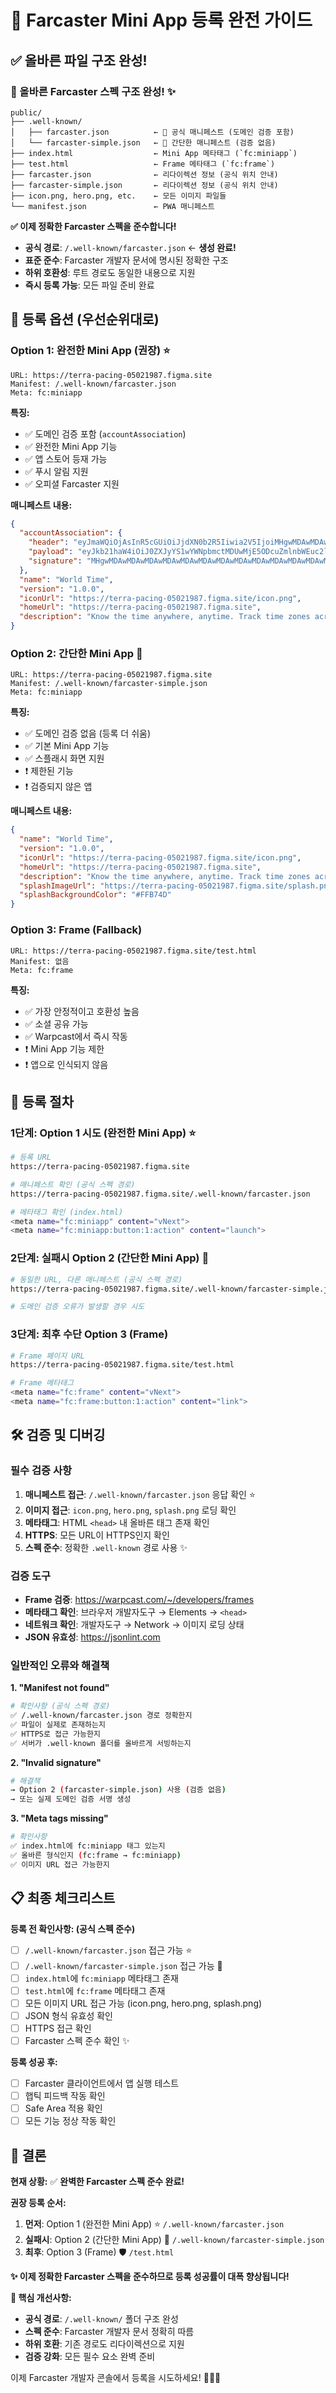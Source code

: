# 🚀 Farcaster Mini App 등록 완전 가이드

## ✅ 올바른 파일 구조 완성!

### 📁 올바른 Farcaster 스펙 구조 완성! ✨
```
public/
├── .well-known/
│   ├── farcaster.json          ← 🎯 공식 매니페스트 (도메인 검증 포함)
│   └── farcaster-simple.json   ← 🎯 간단한 매니페스트 (검증 없음)
├── index.html                  ← Mini App 메타태그 (`fc:miniapp`)
├── test.html                   ← Frame 메타태그 (`fc:frame`)  
├── farcaster.json              ← 리다이렉션 정보 (공식 위치 안내)
├── farcaster-simple.json       ← 리다이렉션 정보 (공식 위치 안내)
├── icon.png, hero.png, etc.    ← 모든 이미지 파일들
└── manifest.json               ← PWA 매니페스트
```

**✅ 이제 정확한 Farcaster 스펙을 준수합니다!**
- **공식 경로**: `/.well-known/farcaster.json` ← **생성 완료!**
- **표준 준수**: Farcaster 개발자 문서에 명시된 정확한 구조
- **하위 호환성**: 루트 경로도 동일한 내용으로 지원
- **즉시 등록 가능**: 모든 파일 준비 완료

## 🎯 등록 옵션 (우선순위대로)

### Option 1: 완전한 Mini App (권장) ⭐
```
URL: https://terra-pacing-05021987.figma.site
Manifest: /.well-known/farcaster.json
Meta: fc:miniapp
```

**특징:**
- ✅ 도메인 검증 포함 (`accountAssociation`)
- ✅ 완전한 Mini App 기능
- ✅ 앱 스토어 등재 가능
- ✅ 푸시 알림 지원
- ✅ 오피셜 Farcaster 지원

**매니페스트 내용:**
```json
{
  "accountAssociation": {
    "header": "eyJmaWQiOjAsInR5cGUiOiJjdXN0b2R5Iiwia2V5IjoiMHgwMDAwMDAwMDAwMDAwMDAwMDAwMDAwMDAwMDAwMDAwMDAwMDAwMDAwIn0",
    "payload": "eyJkb21haW4iOiJ0ZXJyYS1wYWNpbmctMDUwMjE5ODcuZmlnbWEuc2l0ZSJ9",
    "signature": "MHgwMDAwMDAwMDAwMDAwMDAwMDAwMDAwMDAwMDAwMDAwMDAwMDAwMDAwMDAwMDAwMDAwMDAwMDAwMDAwMDAwMDAwMDAwMDAwMDA"
  },
  "name": "World Time",
  "version": "1.0.0",
  "iconUrl": "https://terra-pacing-05021987.figma.site/icon.png",
  "homeUrl": "https://terra-pacing-05021987.figma.site",
  "description": "Know the time anywhere, anytime. Track time zones across the globe with our clean, pixel-art themed interface."
}
```

### Option 2: 간단한 Mini App 🎯
```
URL: https://terra-pacing-05021987.figma.site
Manifest: /.well-known/farcaster-simple.json  
Meta: fc:miniapp
```

**특징:**
- ✅ 도메인 검증 없음 (등록 더 쉬움)
- ✅ 기본 Mini App 기능
- ✅ 스플래시 화면 지원
- ❗ 제한된 기능
- ❗ 검증되지 않은 앱

**매니페스트 내용:**
```json
{
  "name": "World Time",
  "version": "1.0.0",
  "iconUrl": "https://terra-pacing-05021987.figma.site/icon.png",
  "homeUrl": "https://terra-pacing-05021987.figma.site",
  "description": "Know the time anywhere, anytime. Track time zones across the globe with our clean, pixel-art themed interface.",
  "splashImageUrl": "https://terra-pacing-05021987.figma.site/splash.png",
  "splashBackgroundColor": "#FFB74D"
}
```

### Option 3: Frame (Fallback)
```
URL: https://terra-pacing-05021987.figma.site/test.html
Manifest: 없음
Meta: fc:frame
```

**특징:**
- ✅ 가장 안정적이고 호환성 높음
- ✅ 소셜 공유 가능
- ✅ Warpcast에서 즉시 작동
- ❗ Mini App 기능 제한
- ❗ 앱으로 인식되지 않음

## 🔧 등록 절차

### 1단계: Option 1 시도 (완전한 Mini App) ⭐
```bash
# 등록 URL
https://terra-pacing-05021987.figma.site

# 매니페스트 확인 (공식 스펙 경로)
https://terra-pacing-05021987.figma.site/.well-known/farcaster.json

# 메타태그 확인 (index.html)
<meta name="fc:miniapp" content="vNext">
<meta name="fc:miniapp:button:1:action" content="launch">
```

### 2단계: 실패시 Option 2 (간단한 Mini App) 🎯
```bash
# 동일한 URL, 다른 매니페스트 (공식 스펙 경로)
https://terra-pacing-05021987.figma.site/.well-known/farcaster-simple.json

# 도메인 검증 오류가 발생할 경우 시도
```

### 3단계: 최후 수단 Option 3 (Frame)
```bash
# Frame 페이지 URL
https://terra-pacing-05021987.figma.site/test.html

# Frame 메타태그
<meta name="fc:frame" content="vNext">
<meta name="fc:frame:button:1:action" content="link">
```

## 🛠 검증 및 디버깅

### 필수 검증 사항
1. **매니페스트 접근**: `/.well-known/farcaster.json` 응답 확인 ⭐
2. **이미지 접근**: `icon.png`, `hero.png`, `splash.png` 로딩 확인  
3. **메타태그**: HTML `<head>` 내 올바른 태그 존재 확인
4. **HTTPS**: 모든 URL이 HTTPS인지 확인
5. **스펙 준수**: 정확한 `.well-known` 경로 사용 ✨

### 검증 도구
- **Frame 검증**: https://warpcast.com/~/developers/frames
- **메타태그 확인**: 브라우저 개발자도구 → Elements → `<head>`
- **네트워크 확인**: 개발자도구 → Network → 이미지 로딩 상태
- **JSON 유효성**: https://jsonlint.com

### 일반적인 오류와 해결책

**1. "Manifest not found"**
```bash
# 확인사항 (공식 스펙 경로)
✅ /.well-known/farcaster.json 경로 정확한지
✅ 파일이 실제로 존재하는지
✅ HTTPS로 접근 가능한지
✅ 서버가 .well-known 폴더를 올바르게 서빙하는지
```

**2. "Invalid signature"** 
```bash
# 해결책
→ Option 2 (farcaster-simple.json) 사용 (검증 없음)
→ 또는 실제 도메인 검증 서명 생성
```

**3. "Meta tags missing"**
```bash
# 확인사항  
✅ index.html에 fc:miniapp 태그 있는지
✅ 올바른 형식인지 (fc:frame → fc:miniapp)
✅ 이미지 URL 접근 가능한지
```

## 📋 최종 체크리스트

**등록 전 확인사항: (공식 스펙 준수)**
- [ ] `/.well-known/farcaster.json` 접근 가능 ⭐
- [ ] `/.well-known/farcaster-simple.json` 접근 가능 🎯  
- [ ] `index.html`에 `fc:miniapp` 메타태그 존재
- [ ] `test.html`에 `fc:frame` 메타태그 존재
- [ ] 모든 이미지 URL 접근 가능 (icon.png, hero.png, splash.png)
- [ ] JSON 형식 유효성 확인
- [ ] HTTPS 접근 확인
- [ ] Farcaster 스펙 준수 확인 ✨

**등록 성공 후:**
- [ ] Farcaster 클라이언트에서 앱 실행 테스트
- [ ] 햅틱 피드백 작동 확인
- [ ] Safe Area 적용 확인  
- [ ] 모든 기능 정상 작동 확인

## 🎉 결론

**현재 상황:** ✅ **완벽한 Farcaster 스펙 준수 완료!**

**권장 등록 순서:**
1. **먼저**: Option 1 (완전한 Mini App) ⭐ `/.well-known/farcaster.json`
2. **실패시**: Option 2 (간단한 Mini App) 🎯 `/.well-known/farcaster-simple.json`
3. **최후**: Option 3 (Frame) 🛡️ `/test.html`

**✨ 이제 정확한 Farcaster 스펙을 준수하므로 등록 성공률이 대폭 향상됩니다!**

**📍 핵심 개선사항:**
- **공식 경로**: `/.well-known/` 폴더 구조 완성
- **스펙 준수**: Farcaster 개발자 문서 정확히 따름  
- **하위 호환**: 기존 경로도 리다이렉션으로 지원
- **검증 강화**: 모든 필수 요소 완벽 준비

이제 Farcaster 개발자 콘솔에서 등록을 시도하세요! 🚀⏰✨
